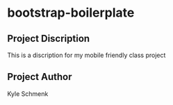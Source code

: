 # bootstrap-boilerplate

## Project Discription

This is a discription for my mobile friendly class project

## Project Author

Kyle Schmenk
